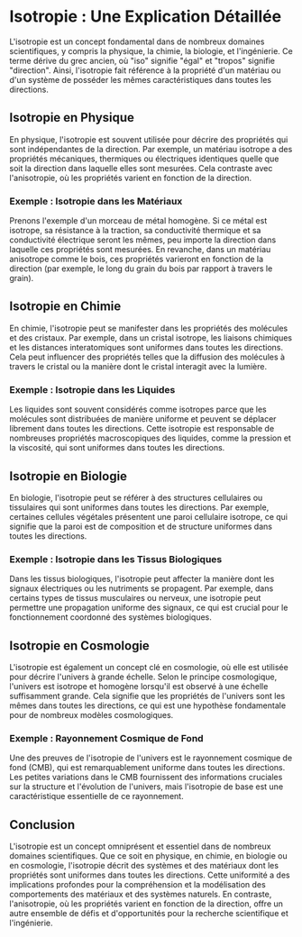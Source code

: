 # Isotropie : Une Explication Détaillée

L'isotropie est un concept fondamental dans de nombreux domaines scientifiques, y compris la physique, la chimie, la biologie, et l'ingénierie. Ce terme dérive du grec ancien, où "iso" signifie "égal" et "tropos" signifie "direction". Ainsi, l'isotropie fait référence à la propriété d'un matériau ou d'un système de posséder les mêmes caractéristiques dans toutes les directions.

## Isotropie en Physique

En physique, l'isotropie est souvent utilisée pour décrire des propriétés qui sont indépendantes de la direction. Par exemple, un matériau isotrope a des propriétés mécaniques, thermiques ou électriques identiques quelle que soit la direction dans laquelle elles sont mesurées. Cela contraste avec l'anisotropie, où les propriétés varient en fonction de la direction.

### Exemple : Isotropie dans les Matériaux

Prenons l'exemple d'un morceau de métal homogène. Si ce métal est isotrope, sa résistance à la traction, sa conductivité thermique et sa conductivité électrique seront les mêmes, peu importe la direction dans laquelle ces propriétés sont mesurées. En revanche, dans un matériau anisotrope comme le bois, ces propriétés varieront en fonction de la direction (par exemple, le long du grain du bois par rapport à travers le grain).

## Isotropie en Chimie

En chimie, l'isotropie peut se manifester dans les propriétés des molécules et des cristaux. Par exemple, dans un cristal isotrope, les liaisons chimiques et les distances interatomiques sont uniformes dans toutes les directions. Cela peut influencer des propriétés telles que la diffusion des molécules à travers le cristal ou la manière dont le cristal interagit avec la lumière.

### Exemple : Isotropie dans les Liquides

Les liquides sont souvent considérés comme isotropes parce que les molécules sont distribuées de manière uniforme et peuvent se déplacer librement dans toutes les directions. Cette isotropie est responsable de nombreuses propriétés macroscopiques des liquides, comme la pression et la viscosité, qui sont uniformes dans toutes les directions.

## Isotropie en Biologie

En biologie, l'isotropie peut se référer à des structures cellulaires ou tissulaires qui sont uniformes dans toutes les directions. Par exemple, certaines cellules végétales présentent une paroi cellulaire isotrope, ce qui signifie que la paroi est de composition et de structure uniformes dans toutes les directions.

### Exemple : Isotropie dans les Tissus Biologiques

Dans les tissus biologiques, l'isotropie peut affecter la manière dont les signaux électriques ou les nutriments se propagent. Par exemple, dans certains types de tissus musculaires ou nerveux, une isotropie peut permettre une propagation uniforme des signaux, ce qui est crucial pour le fonctionnement coordonné des systèmes biologiques.

## Isotropie en Cosmologie

L'isotropie est également un concept clé en cosmologie, où elle est utilisée pour décrire l'univers à grande échelle. Selon le principe cosmologique, l'univers est isotrope et homogène lorsqu'il est observé à une échelle suffisamment grande. Cela signifie que les propriétés de l'univers sont les mêmes dans toutes les directions, ce qui est une hypothèse fondamentale pour de nombreux modèles cosmologiques.

### Exemple : Rayonnement Cosmique de Fond

Une des preuves de l'isotropie de l'univers est le rayonnement cosmique de fond (CMB), qui est remarquablement uniforme dans toutes les directions. Les petites variations dans le CMB fournissent des informations cruciales sur la structure et l'évolution de l'univers, mais l'isotropie de base est une caractéristique essentielle de ce rayonnement.

## Conclusion

L'isotropie est un concept omniprésent et essentiel dans de nombreux domaines scientifiques. Que ce soit en physique, en chimie, en biologie ou en cosmologie, l'isotropie décrit des systèmes et des matériaux dont les propriétés sont uniformes dans toutes les directions. Cette uniformité a des implications profondes pour la compréhension et la modélisation des comportements des matériaux et des systèmes naturels. En contraste, l'anisotropie, où les propriétés varient en fonction de la direction, offre un autre ensemble de défis et d'opportunités pour la recherche scientifique et l'ingénierie.